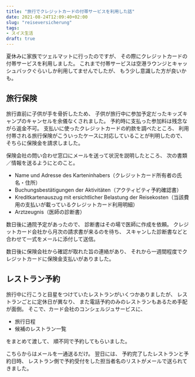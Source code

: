 ```yaml
---
title: "旅行でクレジットカードの付帯サービスを利用した話"
date: 2021-08-24T12:09:40+02:00
slug: "reiseversicherung"
tags:
- スイス生活
draft: true
---
```

夏休みに家族でツェルマットに行ったのですが、
その際にクレジットカードの付帯サービスを利用しました。
これまで付帯サービスは空港ラウンジとキャッシュバックぐらいしか利用してませんでしたが、
もう少し意識した方が良いかも。

## 旅行保険

旅行直前に子供が手を骨折したため、
子供が旅行中に参加予定だったキッズキャンプのキャンセルを余儀なくされました。
予約時に支払った参加料は残念ながら返金不可。
支払いに使ったクレジットカードの約款を調べたところ、
利用付帯される旅行保険がこういったケースに対応していることが判明したので、
そちらに保険金を請求しました。

保険会社の問い合わせ窓口にメールを送って状況を説明したところ、
次の書類／情報を送るようにとのこと。

- Name und Adresse des Karteninhabers（クレジットカード所有者の氏名・住所）
- Buchungsbestätigungen der Aktivitäten（アクティビティ予約確認書）
- Kreditkartenauszug mit ersichtlicher Belastung der Reisekosten（当該費用の支払いが載っているクレジットカード利用明細）
- Arztzeugnis（医師の診断書）

数日後に通院予定があったので、
診断書はその場で医師に作成を依頼。
クレジットカード会社から月次の請求書が来るのを待ち、
スキャンした診断書などと合わせて一式をメールに添付して送信。

数日後に保険会社から確認が取れた旨の連絡があり、
それから一週間程度でクレジットカードに保険金支払いがありました。

## レストラン予約

旅行中に行こうと目星をつけていたレストランがいくつかありましたが、
レストランごとに定休日が異なり、
また電話予約のみのレストランもあるため手配が面倒。
そこで、カード会社のコンシェルジュサービスに、

- 旅行日程
- 候補のレストラン一覧

をまとめて渡して、
順不同で予約してもらいました。

こちらからはメールを一通送るだけ。
翌日には、
予約完了したレストランと予約日時、
レストラン側で予約受付をした担当者名のリストがメールで送られてきました。
